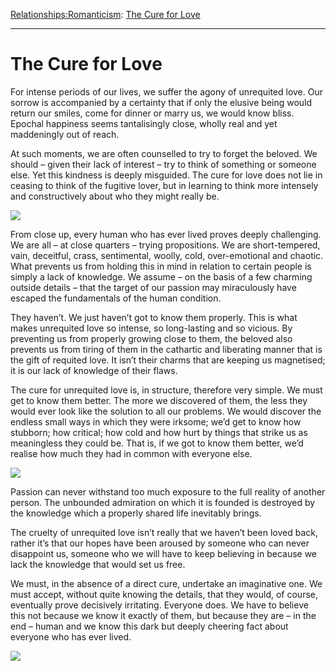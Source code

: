 [Relationships:](https://www.theschooloflife.com/thebookoflife/category/relationships/)[Romanticism](https://www.theschooloflife.com/thebookoflife/category/relationships/romanticism/): [The Cure for Love](https://www.theschooloflife.com/thebookoflife/the-cure-for-love/)

* * *

# The Cure for Love

For intense periods of our lives, we suffer the agony of unrequited love. Our sorrow is accompanied by a certainty that if only the elusive being would return our smiles, come for dinner or marry us, we would know bliss. Epochal happiness seems tantalisingly close, wholly real and yet maddeningly out of reach.

At such moments, we are often counselled to try to forget the beloved. We should – given their lack of interest – try to think of something or someone else. Yet this kindness is deeply misguided. The cure for love does not lie in ceasing to think of the fugitive lover, but in learning to think more intensely and constructively about who they might really be.

![](https://s-media-cache-ak0.pinimg.com/736x/ea/82/94/ea829454c5d64513fb804d404d48c185.jpg)

From close up, every human who has ever lived proves deeply challenging. We are all – at close quarters – trying propositions. We are short-tempered, vain, deceitful, crass, sentimental, woolly, cold, over-emotional and chaotic. What prevents us from holding this in mind in relation to certain people is simply a lack of knowledge. We assume – on the basis of a few charming outside details – that the target of our passion may miraculously have escaped the fundamentals of the human condition.

They haven’t. We just haven’t got to know them properly. This is what makes unrequited love so intense, so long-lasting and so vicious. By preventing us from properly growing close to them, the beloved also prevents us from tiring of them in the cathartic and liberating manner that is the gift of requited love. It isn’t their charms that are keeping us magnetised; it is our lack of knowledge of their flaws.

The cure for unrequited love is, in structure, therefore very simple. We must get to know them better. The more we discovered of them, the less they would ever look like the solution to all our problems. We would discover the endless small ways in which they were irksome; we’d get to know how stubborn; how critical; how cold and how hurt by things that strike us as meaningless they could be. That is, if we got to know them better, we’d realise how much they had in common with everyone else.

![](https://s-media-cache-ak0.pinimg.com/736x/7a/f7/5b/7af75bc7760b186eefaa8c739b36ad4c.jpg)

Passion can never withstand too much exposure to the full reality of another person. The unbounded admiration on which it is founded is destroyed by the knowledge which a properly shared life inevitably brings.

The cruelty of unrequited love isn’t really that we haven’t been loved back, rather it’s that our hopes have been aroused by someone who can never disappoint us, someone who we will have to keep believing in because we lack the knowledge that would set us free.

We must, in the absence of a direct cure, undertake an imaginative one. We must accept, without quite knowing the details, that they would, of course, eventually prove decisively irritating. Everyone does. We have to believe this not because we know it exactly of them, but because they are – in the end – human and we know this dark but deeply cheering fact about everyone who has ever lived.&nbsp;

[![](https://img.youtube.com/vi/HKviVOv-XGU/0.jpg)](https://www.youtube.com/embed/HKviVOv-XGU '')
